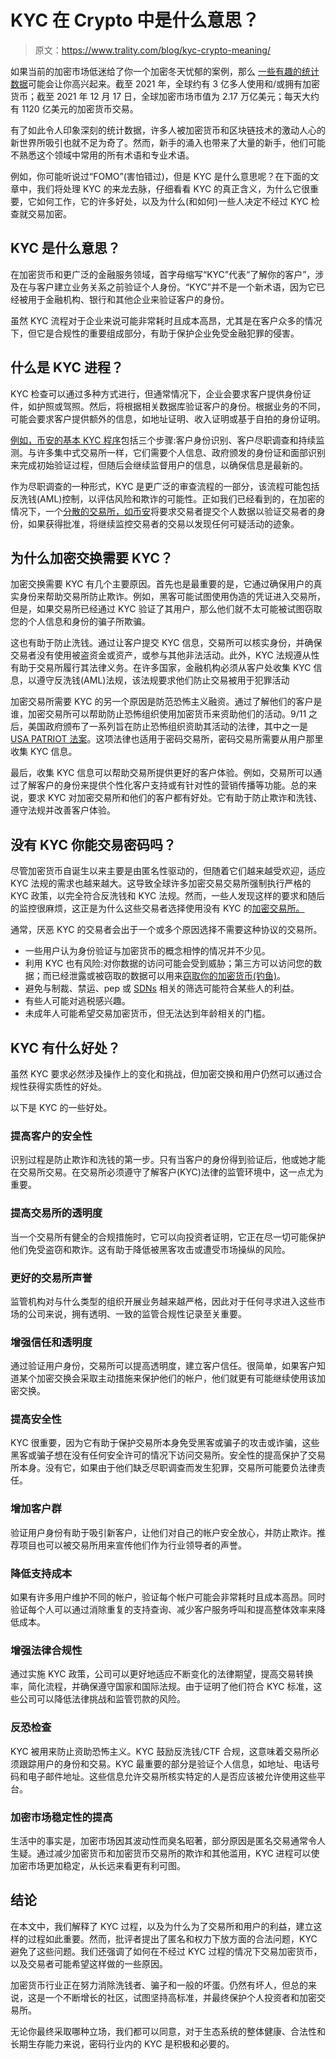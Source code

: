 # KYC 在 Crypto 中是什么意思？

> 原文：<https://www.trality.com/blog/kyc-crypto-meaning/>

如果当前的加密市场低迷给了你一个加密冬天忧郁的案例，那么 [一些有趣的统计数据](https://buybitcoinworldwide.com/cryptocurrency-statistics/)可能会让你高兴起来。截至 2021 年，全球约有 3 亿多人使用和/或拥有加密货币；截至 2021 年 12 月 17 日，全球加密市场市值为 2.17 万亿美元；每天大约有 1120 亿美元的加密货币交易。

有了如此令人印象深刻的统计数据，许多人被加密货币和区块链技术的激动人心的新世界所吸引也就不足为奇了。然而，新手的涌入也带来了大量的新手，他们可能不熟悉这个领域中常用的所有术语和专业术语。

例如，你可能听说过“FOMO”(害怕错过)，但是 KYC 是什么意思呢？在下面的文章中，我们将处理 KYC 的来龙去脉，仔细看看 KYC 的真正含义，为什么它很重要，它如何工作，它的许多好处，以及为什么(和如何)一些人决定不经过 KYC 检查就交易加密。

## KYC 是什么意思？

在加密货币和更广泛的金融服务领域，首字母缩写“KYC”代表“了解你的客户”，涉及在与客户建立业务关系之前验证个人身份。“KYC”并不是一个新术语，因为它已经被用于金融机构、银行和其他企业来验证客户的身份。

虽然 KYC 流程对于企业来说可能非常耗时且成本高昂，尤其是在客户众多的情况下，但它是合规性的重要组成部分，有助于保护企业免受金融犯罪的侵害。

## 什么是 KYC 进程？

KYC 检查可以通过多种方式进行，但通常情况下，企业会要求客户提供身份证件，如护照或驾照。然后，将根据相关数据库验证客户的身份。根据业务的不同，可能会要求客户提供额外的信息，如地址证明、收入证明或基于自拍的身份证明。

[例如，币安的基本 KYC 程序](https://www.binance.com/en-GB/blog/ecosystem/%E2%80%8Bwhat-is-kyc-or-identity-verification-and-how-is-it-increasingly-important-for-crypto-421499824684903785)包括三个步骤:客户身份识别、客户尽职调查和持续监测。与许多集中式交易所一样，它们需要个人信息、政府颁发的身份证和面部识别来完成初始验证过程，但随后会继续监督用户的信息，以确保信息是最新的。

作为尽职调查的一种形式，KYC 是更广泛的审查流程的一部分，该流程可能包括反洗钱(AML)控制，以评估风险和欺诈的可能性。正如我们已经看到的，在加密的情况下，一个[分散的交易所，如币安](/blog/the-ultimate-binance-review)将要求交易者提交个人数据以验证交易者的身份，如果获得批准，将继续监控交易者的交易以发现任何可疑活动的迹象。

## 为什么加密交换需要 KYC？

加密交换需要 KYC 有几个主要原因。首先也是最重要的是，它通过确保用户的真实身份来帮助交易所防止欺诈。例如，黑客可能试图使用伪造的凭证进入交易所，但是，如果交易所已经通过 KYC 验证了其用户，那么他们就不太可能被试图窃取您的个人信息和身份的骗子所欺骗。

这也有助于防止洗钱。通过让客户提交 KYC 信息，交易所可以核实身份，并确保交易者没有使用被盗资金或资产，或参与其他非法活动。此外，KYC 法规遵从性有助于交易所履行其法律义务。在许多国家，金融机构必须从客户处收集 KYC 信息，以遵守反洗钱(AML)法规，该法规要求他们防止交易被用于犯罪活动

加密交易所需要 KYC 的另一个原因是防范恐怖主义融资。通过了解他们的客户是谁，加密交易所可以帮助防止恐怖组织使用加密货币来资助他们的活动。9/11 之后，美国政府颁布了一系列旨在防止恐怖组织资助其活动的法律，其中之一是 [USA PATRIOT 法案](https://www.fincen.gov/resources/statutes-regulations/usa-patriot-act)。这项法律也适用于密码交易所，密码交易所需要从用户那里收集 KYC 信息。

最后，收集 KYC 信息可以帮助交易所提供更好的客户体验。例如，交易所可以通过了解客户的身份来提供个性化客户支持或有针对性的营销传播等功能。总的来说，要求 KYC 对加密交易所和他们的客户都有好处。它有助于防止欺诈和洗钱、遵守法规并改善客户体验。

## 没有 KYC 你能交易密码吗？

尽管加密货币自诞生以来主要是由匿名性驱动的，但随着它们越来越受欢迎，适应 KYC 法规的需求也越来越大。这导致全球许多加密交易交易所强制执行严格的 KYC 政策，以完全符合反洗钱和 KYC 法规。然而，一些人发现这样的要求和随后的监控很麻烦，这正是为什么这些交易者选择使用没有 KYC 的[加密交易所。](/blog/crypto-exchanges-without-kyc)

通常，厌恶 KYC 的交易者会出于一个或多个原因选择不需要这种协议的交易所。

*   一些用户认为身份验证与加密货币的概念相悖的情况并不少见。
*   利用 KYC 也有风险:对你数据的访问可能会受到威胁；第三方可以访问您的数据；而已经泄露或被窃取的数据可以用来[窃取你的加密货币(钓鱼)](/blog/cryptocurrency-scams)。
*   避免与制裁、禁运、pep 或 [SDNs](https://www.uscybersecurity.net/csmag/automating-cybersecurity-using-software-defined-networking/) 相关的筛选可能符合某些人的利益。
*   有些人可能对逃税感兴趣。
*   未成年人可能希望交易加密货币，但无法达到年龄相关的门槛。

## KYC 有什么好处？

虽然 KYC 要求必然涉及操作上的变化和挑战，但加密交换和用户仍然可以通过合规性获得实质性的好处。

以下是 KYC 的一些好处。

### 提高客户的安全性

识别过程是防止欺诈和洗钱的第一步。只有当客户的身份得到验证后，他或她才能在交易所交易。在交易所必须遵守了解客户(KYC)法律的监管环境中，这一点尤为重要。

### 提高交易所的透明度

当一个交易所有健全的合规措施时，它可以向投资者证明，它正在尽一切可能保护他们免受盗窃和欺诈。这有助于降低被黑客攻击或遭受市场操纵的风险。

### 更好的交易所声誉

监管机构对与什么类型的组织开展业务越来越严格，因此对于任何寻求进入这些市场的公司来说，拥有透明、一致的监管合规性记录至关重要。

### 增强信任和透明度

通过验证用户身份，交易所可以提高透明度，建立客户信任。很简单，如果客户知道某个加密交换会采取主动措施来保护他们的帐户，他们就更有可能继续使用该加密交换。

### 提高安全性

KYC 很重要，因为它有助于保护交易所本身免受黑客或骗子的攻击或诈骗，这些黑客或骗子想在没有任何安全许可的情况下访问交易所。安全性的提高保护了交易所本身。没有它，如果由于他们缺乏尽职调查而发生犯罪，交易所可能要负法律责任。

### 增加客户群

验证用户身份有助于吸引新客户，让他们对自己的帐户安全放心，并防止欺诈。推荐项目也可以被交易所用来宣传他们作为行业领导者的声誉。

### 降低支持成本

如果有许多用户维护不同的帐户，验证每个帐户可能会非常耗时且成本高昂。同时验证每个人可以通过消除重复的支持查询、减少客户服务呼叫和提高整体效率来降低成本。

### 增强法律合规性

通过实施 KYC 政策，公司可以更好地适应不断变化的法律期望，提高交易转换率，简化流程，并确保遵守国家和国际法规。由于证明了他们符合 KYC 标准，这些公司可以降低法律挑战和监管罚款的风险。

### 反恐检查

KYC 被用来防止资助恐怖主义。KYC 鼓励反洗钱/CTF 合规，这意味着交易所必须跟踪用户的身份和交易。KYC 最重要的部分是验证个人信息，如地址、电话号码和电子邮件地址。这些信息允许交易所核实特定的人是否应该被允许使用这些平台。

### 加密市场稳定性的提高

生活中的事实是，加密市场因其波动性而臭名昭著，部分原因是匿名交易通常令人生疑。通过减少加密货币和加密货币交易所的欺诈和其他滥用，KYC 进程可以使加密市场更加稳定，从长远来看更有利可图。

## 结论

在本文中，我们解释了 KYC 过程，以及为什么为了交易所和用户的利益，建立这样的过程如此重要。然而，批评者提出了匿名和权力下放方面的合法问题，KYC 避免了这些问题。我们还强调了如何在不经过 KYC 过程的情况下交易加密货币，以及交易者可能希望这样做的一些原因。

加密货币行业正在努力消除洗钱者、骗子和一般的坏蛋。仍然有坏人，但总的来说，这是一个不断增长的社区，试图坚持高标准，并最终保护个人投资者和加密交易所。

无论你最终采取哪种立场，我们都可以同意，对于生态系统的整体健康、合法性和长期生存能力来说，密码行业内的 KYC 是积极和必要的。